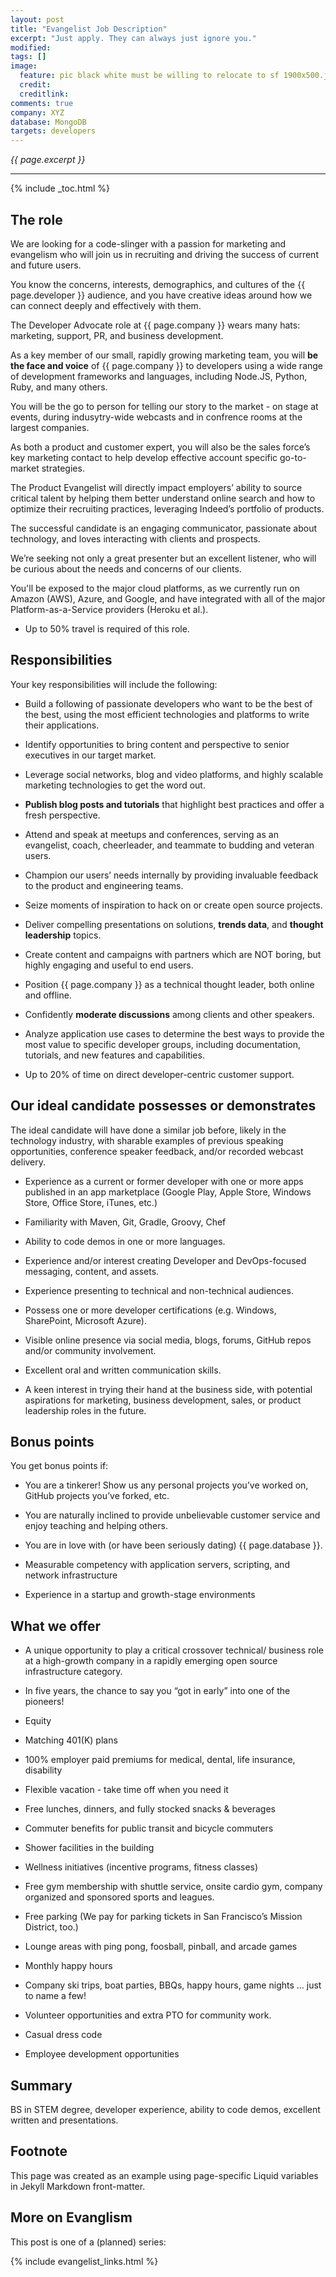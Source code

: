 ```yaml
---
layout: post
title: "Evangelist Job Description"
excerpt: "Just apply. They can always just ignore you."
modified:
tags: []
image:
  feature: pic black white must be willing to relocate to sf 1900x500.jpg
  credit: 
  creditlink: 
comments: true
company: XYZ
database: MongoDB
targets: developers
---
```

<i>{{ page.excerpt }}</i>
<hr />

{% include _toc.html %}

## The role

We are looking for a code-slinger with a passion for marketing and evangelism 
who will join us in recruiting and driving the success of current and future users. 

You know the concerns, interests, demographics, and cultures of the {{ page.developer }} audience,
and you have creative ideas around how we can connect deeply and effectively with them.

The Developer Advocate role at {{ page.company }} wears many hats: marketing, support, PR, and business development. 

As a key member of our small, rapidly growing marketing team, 
you will <strong>be the face and voice</strong> of {{ page.company }} to developers 
using a wide range of development frameworks and languages, including Node.JS, Python, Ruby, and many others. 

You will be the go to person for telling our story to the market - 
on stage at events, during indusytry-wide webcasts and in confrence rooms at the largest companies. 

As both a product and customer expert, you will also be the sales force’s key marketing contact to help develop effective account specific go-to-market strategies. 

The Product Evangelist will directly impact employers’ ability to source critical talent by helping them better understand online search and how to optimize their recruiting practices, leveraging Indeed’s portfolio of products. 

The successful candidate is an engaging communicator, passionate about technology, 
and loves interacting with clients and prospects. 

We’re seeking not only a great presenter but an excellent listener, who will be curious about the needs and concerns of our clients. 

You'll be exposed to the major cloud platforms, as we currently run on 
Amazon (AWS), Azure, and Google, 
and have integrated with all of the major Platform-as-a-Service providers (Heroku et al.).

* Up to 50% travel is required of this role.


## Responsibilities

Your key responsibilities will include the following:

* Build a following of passionate developers who want to be the best of the best, using the most efficient technologies and platforms to write their applications.

* Identify opportunities to bring content and perspective to senior executives in our target market.

* Leverage social networks, blog and video platforms, 
and highly scalable marketing technologies to get the word out.

* <strong>Publish blog posts and tutorials</strong> that highlight best practices and offer a fresh perspective.

* Attend and speak at meetups and conferences, serving as an evangelist, coach, cheerleader, and teammate to budding and veteran users.

* Champion our users’ needs internally by providing invaluable feedback to the product and engineering teams.

* Seize moments of inspiration to hack on or create open source projects.

* Deliver compelling presentations on solutions, <strong>trends data</strong>, 
and <strong>thought leadership</strong> topics.
* Create content and campaigns with partners which are NOT boring, but highly engaging and useful to end users.

* Position {{ page.company }} as a technical thought leader, both online and offline.

* Confidently <strong>moderate discussions</strong> among clients and other speakers.

* Analyze application use cases to determine the best ways to provide the most value to specific developer groups, including documentation, tutorials, and new features and capabilities.

* Up to 20% of time on direct developer-centric customer support.

## Our ideal candidate possesses or demonstrates

The ideal candidate will have done a similar job before, likely in the technology industry, 
with sharable examples of previous speaking opportunities, conference speaker feedback, and/or recorded webcast delivery. 

* Experience as a current or former developer with one or more apps published in an app marketplace 
(Google Play, Apple Store, Windows Store, Office Store, iTunes, etc.)

* Familiarity with Maven, Git, Gradle, Groovy, Chef

* Ability to code demos in one or more languages.

* Experience and/or interest creating Developer and DevOps-focused messaging, content, and assets.

* Experience presenting to technical and non-technical audiences.

* Possess one or more developer certifications (e.g. Windows, SharePoint, Microsoft Azure).

* Visible online presence via social media, blogs, forums, GitHub repos and/or community involvement.

* Excellent oral and written communication skills.

* A keen interest in trying their hand at the business side, with potential aspirations for marketing, business development, sales, or product leadership roles in the future.


## Bonus points

You get bonus points if:

 * You are a tinkerer! Show us any personal projects you’ve worked on, GitHub projects you’ve forked, etc.
 
 * You are naturally inclined to provide unbelievable customer service and enjoy teaching and helping others.

 * You are in love with (or have been seriously dating) {{ page.database }}.

 * Measurable competency with application servers, scripting, and network infrastructure

 * Experience in a startup and growth-stage environments


## What we offer

* A unique opportunity to play a critical crossover technical/ business role 
at a high-growth company in a rapidly emerging open source infrastructure category.

* In five years, the chance to say you “got in early” into one of the pioneers!
* Equity

* Matching 401(K) plans 
* 100% employer paid premiums for medical, dental, life insurance, disability
* Flexible vacation - take time off when you need it

* Free lunches, dinners, and fully stocked snacks & beverages
* Commuter benefits for public transit and bicycle commuters
* Shower facilities in the building
* Wellness initiatives (incentive programs, fitness classes)
* Free gym membership with shuttle service, onsite cardio gym, company organized and sponsored sports and leagues.
* Free parking (We pay for parking tickets in San Francisco’s Mission District, too.)

* Lounge areas with ping pong, foosball, pinball, and arcade games
* Monthly happy hours
* Company ski trips, boat parties, BBQs, happy hours, game nights ... just to name a few!
* Volunteer opportunities and extra PTO for community work.

* Casual dress code

* Employee development opportunities 

## Summary

BS in STEM degree, developer experience, ability to code demos, excellent written and presentations.


## Footnote

This page was created as an example using page-specific Liquid variables in Jekyll Markdown front-matter.

## More on Evanglism

This post is one of a (planned) series:

{% include evangelist_links.html %}

